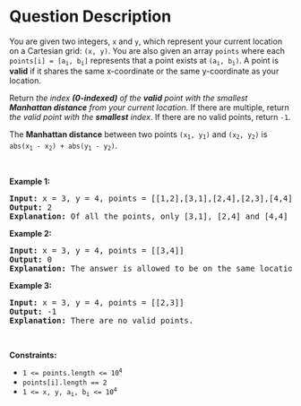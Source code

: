 # Question Description

<p>You are given two integers, <code>x</code> and <code>y</code>, which represent your current location on a Cartesian grid: <code>(x, y)</code>. You are also given an array <code>points</code> where each <code>points[i] = [a<sub>i</sub>, b<sub>i</sub>]</code> represents that a point exists at <code>(a<sub>i</sub>, b<sub>i</sub>)</code>. A point is <strong>valid</strong> if it shares the same x-coordinate or the same y-coordinate as your location.</p>

<p>Return <em>the index <strong>(0-indexed)</strong> of the <strong>valid</strong> point with the smallest <strong>Manhattan distance</strong> from your current location</em>. If there are multiple, return <em>the valid point with the <strong>smallest</strong> index</em>. If there are no valid points, return <code>-1</code>.</p>

<p>The <strong>Manhattan distance</strong> between two points <code>(x<sub>1</sub>, y<sub>1</sub>)</code> and <code>(x<sub>2</sub>, y<sub>2</sub>)</code> is <code>abs(x<sub>1</sub> - x<sub>2</sub>) + abs(y<sub>1</sub> - y<sub>2</sub>)</code>.</p>

<p>&nbsp;</p>
<p><strong>Example 1:</strong></p>

<pre>
<strong>Input:</strong> x = 3, y = 4, points = [[1,2],[3,1],[2,4],[2,3],[4,4]]
<strong>Output:</strong> 2
<strong>Explanation:</strong> Of all the points, only [3,1], [2,4] and [4,4] are valid. Of the valid points, [2,4] and [4,4] have the smallest Manhattan distance from your current location, with a distance of 1. [2,4] has the smallest index, so return 2.</pre>

<p><strong>Example 2:</strong></p>

<pre>
<strong>Input:</strong> x = 3, y = 4, points = [[3,4]]
<strong>Output:</strong> 0
<strong>Explanation:</strong> The answer is allowed to be on the same location as your current location.</pre>

<p><strong>Example 3:</strong></p>

<pre>
<strong>Input:</strong> x = 3, y = 4, points = [[2,3]]
<strong>Output:</strong> -1
<strong>Explanation:</strong> There are no valid points.</pre>

<p>&nbsp;</p>
<p><strong>Constraints:</strong></p>

<ul>
	<li><code>1 &lt;= points.length &lt;= 10<sup>4</sup></code></li>
	<li><code>points[i].length == 2</code></li>
	<li><code>1 &lt;= x, y, a<sub>i</sub>, b<sub>i</sub> &lt;= 10<sup>4</sup></code></li>
</ul>
